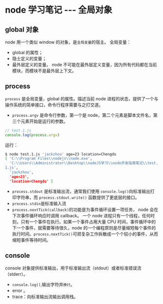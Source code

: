 # node 学习笔记 --- 全局对象

## global 对象

node 用一个类似 window 的对象，是`全局变量`的宿主。
全局变量：

- global 的属性；
- 隐士定义的变量；
- 最外层定义的变量。
  node 不可能在最外层定义变量，因为所有代码都在当前模块，而模块不是最外层上下文。

## process

`process` 是全局变量，global 的属性。描述当前 node 进程的状态，提供了一个与 操作系统的简单接口，命令行程序需要与之打交道。

- `process.argv` 是命令行参数，第一个是 node，第二个元素是脚本文件名，第三个元素开始是运行的参数。

```js
// test.1.js
console.log(process.argv)
```

运行：

```bash
$ node test.1.js 'jackzhou' age=23 location=Chengdu
[ 'C:\\Program Files\\nodejs\\node.exe',
  'C:\\Users\\Administrator\\Desktop\\nodeJS学习\\node开发指南笔记\\test.
1.js',
  'jackzhou',
  'age=23',
  'location=Chengdu' ]
```

- `process.stdout` 是标准输出流，通常我们使用 `console.log()`向标准输出打印字符串，而 `process.stdout.write()` 函数提供了更底层的接口。
- `process.stdin`是标准输入流
- `process.nextTick(callback)`的功能是为事件循环设置一项任务， node 会在下次事件循环响应时调用 callback。
  一个 node 进程只有一个线程，任何时刻，只有一个事件在执行。如果一个事件占用大量 CPU 时间，事件循环中的下一个事件，就需要等待很久，node 的一个编程原则是尽量缩短每个事件的执行时间。`process.nextTick()`可把复杂工作拆散成一个个较小的事件，从而缩短事件等待时间。

## console

console 对象提供标准输出，用于标准输出流（stdout）或者标准错误流（stderr）。

- `console.log()`,输出字符并`换行`。
- error 。
- trace：向标准输出流输出调用栈。
